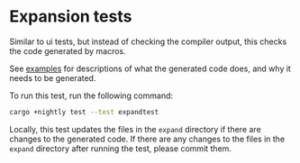 # Expansion tests

Similar to ui tests, but instead of checking the compiler output, this checks
the code generated by macros.

See [examples](https://github.com/taiki-e/pin-project/tree/master/examples) for
descriptions of what the generated code does, and why it needs to be generated.

To run this test, run the following command:

```sh
cargo +nightly test --test expandtest
```

Locally, this test updates the files in the `expand` directory if there are
changes to the generated code. If there are any changes to the files in the
`expand` directory after running the test, please commit them.
